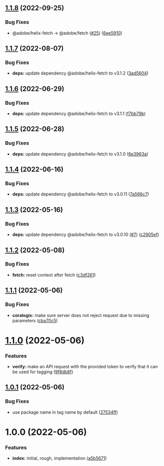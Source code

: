 ## [1.1.8](https://github.com/adobe/semantic-release-coralogix/compare/v1.1.7...v1.1.8) (2022-09-25)


### Bug Fixes

* @adobe/helix-fetch -> @adobe/fetch ([#25](https://github.com/adobe/semantic-release-coralogix/issues/25)) ([6ee5910](https://github.com/adobe/semantic-release-coralogix/commit/6ee5910d304f5348c6445b37a1167c2ee1d27326))

## [1.1.7](https://github.com/adobe/semantic-release-coralogix/compare/v1.1.6...v1.1.7) (2022-08-07)


### Bug Fixes

* **deps:** update dependency @adobe/helix-fetch to v3.1.2 ([3ad5604](https://github.com/adobe/semantic-release-coralogix/commit/3ad56040e2ba6727917264306d6fe90bbd66760b))

## [1.1.6](https://github.com/adobe/semantic-release-coralogix/compare/v1.1.5...v1.1.6) (2022-06-29)


### Bug Fixes

* **deps:** update dependency @adobe/helix-fetch to v3.1.1 ([f7bb79b](https://github.com/adobe/semantic-release-coralogix/commit/f7bb79b00fd98f5bbbd646fc61f6d689dc2796aa))

## [1.1.5](https://github.com/adobe/semantic-release-coralogix/compare/v1.1.4...v1.1.5) (2022-06-28)


### Bug Fixes

* **deps:** update dependency @adobe/helix-fetch to v3.1.0 ([6e3963a](https://github.com/adobe/semantic-release-coralogix/commit/6e3963a341d0a43bc3c1a3633d4ab957082442dd))

## [1.1.4](https://github.com/adobe/semantic-release-coralogix/compare/v1.1.3...v1.1.4) (2022-06-16)


### Bug Fixes

* **deps:** update dependency @adobe/helix-fetch to v3.0.11 ([7a566c7](https://github.com/adobe/semantic-release-coralogix/commit/7a566c71017c44a5992c731e19e3a5ca253881bd))

## [1.1.3](https://github.com/adobe/semantic-release-coralogix/compare/v1.1.2...v1.1.3) (2022-05-16)


### Bug Fixes

* **deps:** update dependency @adobe/helix-fetch to v3.0.10 ([#7](https://github.com/adobe/semantic-release-coralogix/issues/7)) ([c2905ef](https://github.com/adobe/semantic-release-coralogix/commit/c2905ef6a905e3328c320d9f25ba92558fe88418))

## [1.1.2](https://github.com/adobe/semantic-release-coralogix/compare/v1.1.1...v1.1.2) (2022-05-08)


### Bug Fixes

* **fetch:** reset context after fetch ([c3df261](https://github.com/adobe/semantic-release-coralogix/commit/c3df26165bfa2dd38e2c778958ea4dcb6086d61a))

## [1.1.1](https://github.com/adobe/semantic-release-coralogix/compare/v1.1.0...v1.1.1) (2022-05-06)


### Bug Fixes

* **coralogix:** make sure server does not reject request due to missing parameters ([cba70c5](https://github.com/adobe/semantic-release-coralogix/commit/cba70c511cc8813dc744b68d0ac1317d60366f37))

# [1.1.0](https://github.com/adobe/semantic-release-coralogix/compare/v1.0.1...v1.1.0) (2022-05-06)


### Features

* **verify:** make an API request with the provided token to verify that it can be used for tagging ([9f8db8f](https://github.com/adobe/semantic-release-coralogix/commit/9f8db8feb20a037d2babaf3faae06cafb41a5ab8))

## [1.0.1](https://github.com/adobe/semantic-release-coralogix/compare/v1.0.0...v1.0.1) (2022-05-06)


### Bug Fixes

* use package name in tag name by default ([27534ff](https://github.com/adobe/semantic-release-coralogix/commit/27534ff57f34a82f15284fe9f3208b758a395d32))

# 1.0.0 (2022-05-06)


### Features

* **index:** initial, rough, implementation ([a5b5671](https://github.com/adobe/semantic-release-coralogix/commit/a5b5671c70e9398fc877e521d1c0f08f2b1345f2))

